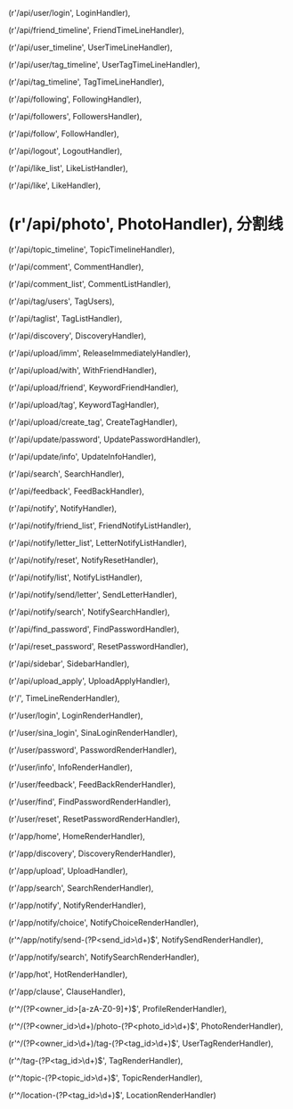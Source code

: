 (r'/api/user/login', LoginHandler),

(r'/api/friend_timeline', FriendTimeLineHandler),

(r'/api/user_timeline', UserTimeLineHandler),

(r'/api/user/tag_timeline', UserTagTimeLineHandler),

(r'/api/tag_timeline', TagTimeLineHandler),

(r'/api/following', FollowingHandler),

(r'/api/followers', FollowersHandler),

(r'/api/follow', FollowHandler),

(r'/api/logout', LogoutHandler),

(r'/api/like_list', LikeListHandler),

(r'/api/like', LikeHandler),

(r'/api/photo', PhotoHandler),
分割线
==============================


(r'/api/topic_timeline', TopicTimelineHandler),

(r'/api/comment', CommentHandler),

(r'/api/comment_list', CommentListHandler),

(r'/api/tag/users', TagUsers),

(r'/api/taglist', TagListHandler),

(r'/api/discovery', DiscoveryHandler),

(r'/api/upload/imm', ReleaseImmediatelyHandler),

(r'/api/upload/with', WithFriendHandler),

(r'/api/upload/friend', KeywordFriendHandler),

(r'/api/upload/tag', KeywordTagHandler),

(r'/api/upload/create_tag', CreateTagHandler),

(r'/api/update/password', UpdatePasswordHandler),

(r'/api/update/info', UpdateInfoHandler),

(r'/api/search', SearchHandler),

(r'/api/feedback', FeedBackHandler),

(r'/api/notify', NotifyHandler),

(r'/api/notify/friend_list', FriendNotifyListHandler),

(r'/api/notify/letter_list', LetterNotifyListHandler),

(r'/api/notify/reset', NotifyResetHandler),

(r'/api/notify/list', NotifyListHandler),

(r'/api/notify/send/letter', SendLetterHandler),

(r'/api/notify/search', NotifySearchHandler),

(r'/api/find_password', FindPasswordHandler),

(r'/api/reset_password', ResetPasswordHandler),

(r'/api/sidebar', SidebarHandler),

(r'/api/upload_apply', UploadApplyHandler),

(r'/', TimeLineRenderHandler),

(r'/user/login', LoginRenderHandler),

(r'/user/sina_login', SinaLoginRenderHandler),

(r'/user/password', PasswordRenderHandler),

(r'/user/info', InfoRenderHandler),

(r'/user/feedback', FeedBackRenderHandler),

(r'/user/find', FindPasswordRenderHandler),

(r'/user/reset', ResetPasswordRenderHandler),

(r'/app/home', HomeRenderHandler),

(r'/app/discovery', DiscoveryRenderHandler),

(r'/app/upload', UploadHandler),

(r'/app/search', SearchRenderHandler),

(r'/app/notify', NotifyRenderHandler),

(r'/app/notify/choice', NotifyChoiceRenderHandler),

(r'^/app/notify/send-(?P<send_id>\d+)$', NotifySendRenderHandler),

(r'/app/notify/search', NotifySearchRenderHandler),

(r'/app/hot', HotRenderHandler),

(r'/app/clause', ClauseHandler),

(r'^/(?P<owner_id>[a-zA-Z0-9]+)$', ProfileRenderHandler),

(r'^/(?P<owner_id>\d+)/photo-(?P<photo_id>\d+)$', PhotoRenderHandler),

(r'^/(?P<owner_id>\d+)/tag-(?P<tag_id>\d+)$', UserTagRenderHandler),

(r'^/tag-(?P<tag_id>\d+)$', TagRenderHandler),

(r'^/topic-(?P<topic_id>\d+)$', TopicRenderHandler),

(r'^/location-(?P<tag_id>\d+)$', LocationRenderHandler)
